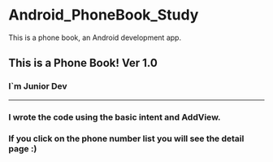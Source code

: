 # Android_PhoneBook_Study
This is a phone book, an Android development app.

## This is a Phone Book! Ver 1.0

### I`m Junior Dev
------------------------------------------
### I wrote the code using the **basic intent** and **AddView**.
### If you click on the phone number list you will see the detail page :)



